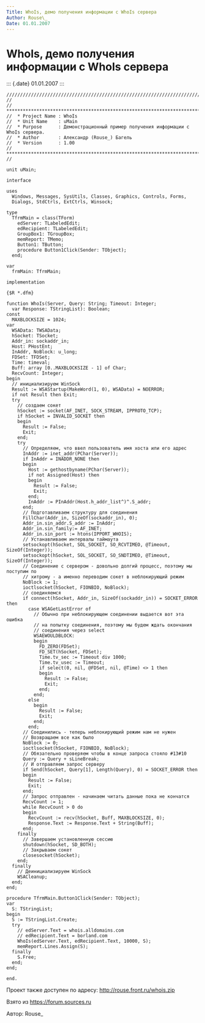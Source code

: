 ```yaml
---
Title: WhoIs, демо получения информации с WhoIs сервера
Author: Rouse\_
Date: 01.01.2007
---
```



WhoIs, демо получения информации с WhoIs сервера
================================================

::: {.date}
01.01.2007
:::

    ////////////////////////////////////////////////////////////////////////////////
    //
    //  ****************************************************************************
    //  * Project Name : WhoIs
    //  * Unit Name    : uMain
    //  * Purpose      : Демонстрационный пример получения информации с WhoIs сервера.
    //  * Author       : Александр (Rouse_) Багель
    //  * Version      : 1.00
    //  ****************************************************************************
    //
     
    unit uMain;
     
    interface
     
    uses
      Windows, Messages, SysUtils, Classes, Graphics, Controls, Forms,
      Dialogs, StdCtrls, ExtCtrls, Winsock;
     
    type
      TfrmMain = class(TForm)
        edServer: TLabeledEdit;
        edRecipient: TLabeledEdit;
        GroupBox1: TGroupBox;
        memReport: TMemo;
        Button1: TButton;
        procedure Button1Click(Sender: TObject);
      end;
     
    var
      frmMain: TfrmMain;
     
    implementation
     
    {$R *.dfm}
     
    function WhoIs(Server, Query: String; Timeout: Integer;
      var Response: TStringList): Boolean;
    const
      MAXBLOCKSIZE = 1024;
    var
      WSAData: TWSAData;
      hSocket: TSocket;
      Addr_in: sockaddr_in;
      Host: PHostEnt;
      InAddr, NoBlock: u_long;
      FDSet: TFDSet;
      Time: timeval;
      Buff: array [0..MAXBLOCKSIZE - 1] of Char;
      RecvCount: Integer;
    begin
      // инициализируем WinSock
      Result := WSAStartup(MakeWord(1, 0), WSAData) = NOERROR;
      if not Result then Exit;
      try
        // создаем сокет
        hSocket := socket(AF_INET, SOCK_STREAM, IPPROTO_TCP);
        if hSocket = INVALID_SOCKET then
        begin
          Result := False;
          Exit;
        end;
        try
          // Определяем, что ввел пользователь имя хоста или его адрес
          InAddr := inet_addr(PChar(Server));
          if InAddr = INADDR_NONE then
          begin
            Host := gethostbyname(PChar(Server));
            if not Assigned(Host) then
            begin
              Result := False;
              Exit;
            end;
            InAddr := PInAddr(Host.h_addr_list^)^.S_addr;
          end;
          // Подготавливаем структуру для соединения
          FillChar(Addr_in, SizeOf(sockaddr_in), 0);
          Addr_in.sin_addr.S_addr := InAddr;
          Addr_in.sin_family:= AF_INET;
          Addr_in.sin_port := htons(IPPORT_WHOIS);
          // Устанавливаем интервалы таймаута
          setsockopt(hSocket, SOL_SOCKET, SO_RCVTIMEO, @Timeout, SizeOf(Integer));
          setsockopt(hSocket, SOL_SOCKET, SO_SNDTIMEO, @Timeout, SizeOf(Integer));
          // Соединение с сервером - довольно долгий процесс, поэтому мы поступим по
          // хитрому - а именно переводим сокет в неблокирующий режим
          NoBlock := 1;
          ioctlsocket(hSocket, FIONBIO, NoBlock);
          // соединяемся
          if connect(hSocket, Addr_in, SizeOf(sockaddr_in)) = SOCKET_ERROR then
            case WSAGetLastError of
              // Обычно при неблокирующем соединении выдается вот эта ошибка
              // на попытку соединения, поэтому мы будем ждать окончания
              // соединения через select
              WSAEWOULDBLOCK:
              begin
                FD_ZERO(FDSet);
                FD_SET(hSocket, FDSet);
                Time.tv_sec := Timeout div 1000;
                Time.tv_usec := Timeout;
                if select(0, nil, @FDSet, nil, @Time) <> 1 then
                begin
                  Result := False;
                  Exit;
                end;
              end;
            else
              begin
                Result := False;
                Exit;
              end;
            end;
          // Соединились - теперь неблокирующий режим нам не нужен
          // Возвращаем все как было
          NoBlock := 0;
          ioctlsocket(hSocket, FIONBIO, NoBlock);
          // Обязательно проверяем чтобы в конце запроса стояло #13#10
          Query := Query + sLineBreak;
          // И отправляем запрос серверу
          if Send(hSocket, Query[1], Length(Query), 0) = SOCKET_ERROR then
          begin
            Result := False;
            Exit;
          end;
          // Запрос отправлен - начинаем читать данные пока не кончатся
          RecvCount := 1;
          while RecvCount > 0 do
          begin
            RecvCount := recv(hSocket, Buff, MAXBLOCKSIZE, 0);
            Response.Text := Response.Text + String(Buff);
          end;
        finally
          // Завершаем установленную сессию
          shutdown(hSocket, SD_BOTH);
          // Закрываем сокет
          closesocket(hSocket);
        end;
      finally
        // Деинициализируем WinSock
        WSACleanup;
      end;
    end;
     
    procedure TfrmMain.Button1Click(Sender: TObject);
    var
      S: TStringList;
    begin
      S := TStringList.Create;
      try
        // edServer.Text = whois.alldomains.com
        // edRecipient.Text = borland.com
        WhoIs(edServer.Text, edRecipient.Text, 10000, S);
        memReport.Lines.Assign(S);
      finally
        S.Free;
      end;
    end;
     
    end.
     


Проект также доступен по адресу: http://rouse.front.ru/whois.zip

Взято из <https://forum.sources.ru>

Автор: Rouse\_
